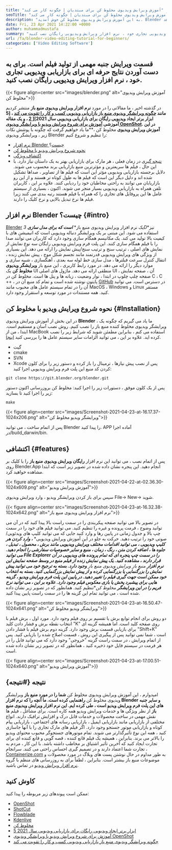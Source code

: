 ```yaml
---
title: "آموزش ویرایش ویدیوی مخلوط کن برای مبتدیان | چگونه کار می کند" 
seoTitle: "آموزش ویرایش ویدیوی مخلوط کن برای مبتدیان | چگونه کار می کند" 
description: "به این آموزش ویرایش ویدیوی مخلوط کن خوش آمدید. Blender منبع باز است ، جلوه ها ، انیمیشن ها ، فیلترها ، پیش نمایش های زنده و پشتیبانی از اضافه کردن تصاویر را ارائه می دهد." 
date: Fri, 23 Apr 2021 14:22:00 +0000
author: muhammadmustafa
summary: "بخش ویرایش جنبه مهمی از تولید فیلم است. برای به دست آوردن نتایج حرفه ای برای بازاریابی ویدیویی تجاری خود ، نرم افزار ویرایش ویدیویی رایگان نصب کنید." 
url: /fa/blender-video-editing-tutorial-for-beginners/
categories: ['Video Editing Software']
---
```


## قسمت ویرایش جنبه مهمی از تولید فیلم است. برای به دست آوردن نتایج حرفه ای برای بازاریابی ویدیویی تجاری خود ، نرم افزار ویرایش ویدیویی رایگان نصب کنید.

{{< figure align=center src="images/blender.png" alt="آموزش ویرایش ویدیوی مخلوط کن">}}

در گذشته اخیر ، ما مقالاتی را در مورد  **نرم افزار ویرایش ویدیوی منبع باز** منتشر کردیم **مانند [چگونه ویرایشگر ویدیوی منبع باز بازاریابی ویدیویی کسب و کار را تقویت می کند][1] ، [5 ابزار برتر ایجاد ویدیویی رایگان برای بازاریابی ویدیویی سال 2021][[ 2] ، و یک مقاله آموزشی [آموزش برای شروع ویرایش ویدیو با ویرایشگر ویدیوی OpenShot][3]. در این آموزش ویرایش ویدیوی**  مخلوط کن ،**ما یاد خواهیم گرفت که چگونه با پوشش نکات زیر ، ویرایشگر ویدیوی Blender را تنظیم و شروع کنیم:
  * [نرم افزار Blender چیست][4]؟
  * [نحوه شروع ویرایش ویدیو با مخلوط کن][5]
  * [اکتشاف ویژگی][6]
  * [نتیجه گیری][7]
در زمان فعلی ، هر مارک برای بازاریابی بهتر به یک داستان نیاز دارد. با این حال ، فیلم ها سریعترین و مؤثرترین منبع بازاریابی برند محسوب می شوند. دلایل برجسته بازاریابی ویدیویی مؤثر این است که فیلم ها از تصاویر ، صداها تشکیل شده اند و دلیل دیگر این است که فیلم ها به طول کوتاه تر هستند و از این رو بازاریابان می توانند به راحتی مخاطبان خود را ردیابی کنند. علاوه بر این ، کاربران تلفن همراه به بازاریابی ویدیویی بسیار منجر می شوند. اکنون ، بسیاری از سیستم عامل ها این پروفایل های تجاری را که همراه با فیلم هستند رتبه بندی می کنند زیرا فیلم ها نرخ تبدیل بالایی و نرخ کلیک را دارند.

## نرم افزار Blender چیست؟ {#intro}

[Blender][8] یک نرم افزار ویرایش ویدیوی منبع باز*  ***است که برای مدل سازی**  3D**نیز استفاده می شود. این مبتنی بر یک ویرایشگر دنباله ویدیویی است که انیمیشن های با کیفیت بالا تولید می کند. یک مکانیسم همگام سازی وجود دارد که کاربران می توانند صدا را با فیلم همگام سازی کنند. این پلت فرم ویرایش ویدیویی رایگان سه نوع نمایش از نمایش های اصلی ، ترتیب سنج و ترتیب سنج/پیش نمایش را ارائه می دهد. این بسیاری از ویژگی های ویرایش ویدیویی قدرتمند مانند تجسم شکل موج ، پیش نمایش زنده ، انتقال کنترل سرعت فیلترها ، مدل سازی خط لوله سه بعدی ، آهنگسازی ، شبیه سازی و موارد دیگر را ارائه می دهد.
در مورد رابط کاربری ، این منبع باز  **ویرایشگر ویدیوی مخلوط کن**  یک UI منطقی ارائه می دهد. ماژول های اصلی UI آن ، صفحه نمایش ، صفحه چلپ چلوپ در ابتدا ، نوار وضعیت ، زبانه ها و پنل ها است. مخلوط کن در C ، C ++ ، پایتون نوشته شده است و تمام کد منبع آن در [GitHub][9] در دسترس است. می توانید آن را در تمام سیستم عامل های محبوب مانند MacOS ، Windows و Linux مستقر کنید. همه مستندات در مورد توسعه و استقرار وجود دارد.

## نحوه شروع ویرایش ویدیو با مخلوط کن {#Installation}

در این بخش از آموزش ویرایش ویدیوی  **Blender**  ، ما یاد می گیریم که چگونه یک ویرایشگر ویدیوی مخلوط کننده منبع باز را نصب کنیم. روش نصب آسان و مستقیم است. ابتدا ، من از MacBook استفاده می کنم ، بنابراین مطمئن شوید که شرایط زیر را نصب کرده اید. علاوه بر این ، می توانید الزامات سایر سیستم عامل ها را بررسی کنید [اینجا][10].
  * گیت
  * cmake
  * SVN
  * Xcode
پس از نصب پیش نیازها ، ترمینال را باز کرده و دستور زیر را برای کلون کردن کد منبع این پلت فرم ویرایش ویدیویی اجرا کنید:
```
git clone https://git.blender.org/blender.git
```
پس از یک کلون موفق ، دستورات زیر را اجرا کنید:
مخلوط کن
بروزرسانی
اکنون دستور زیر را اجرا کنید تا بسازید:
```
make
```

{{< figure align=center src="images/Screenshot-2021-04-23-at-16.17.37-1024x206.png" alt="ویرایشگر ویدیو مخلوط کن">}}

پس از اتمام ساخت ، می توانید Blender را پیدا کنید. APP آماده اجرا در/build_darwin/bin.

## اکتشافی {#features}

پس از اتمام نصب ، می توانید این نرم افزار  **رایگان ویرایش ویدیوی منبع باز**  را با کلیک بر روی Blender.App انجام دهید. این پنجره نشان داده شده در تصویر زیر است که ابتدا مشاهده خواهید کرد.

{{< figure align=center src="images/Screenshot-2021-04-22-at-02.36.30-1024x609.png" alt="آموزش ویرایش ویدیو">}}

سپس برای باز کردن ویرایشگر ویدیو ، وارد ویرایش ویدیوی File-> New-> شوید.

{{< figure align=center src="images/Screenshot-2021-04-23-at-16.32.38-1024x642.png" alt="نرم افزار ویرایش ویدیوی منبع باز">}}

در تصویر بالا می توانید صفحه پیکربندی را در سمت راست بالا پیدا کنید که در آن می توانید وضوح ، فرمت پرونده و غیره را تنظیم کنید. می توانید فیلم های خود را در سمت چپ بالا و جدول زمانی در پایین رها و وارد کنید جایی که می توانید کلیپ های ویدئویی/صوتی خود را ترتیب دهید.
حرکت به جلو در این آموزش ویرایش ویدیویی*  ***، وارد کردن هر کلیپ ویدیویی ، می توانید اقدامات مختلف ویرایش ویدیویی مانند برش ، محصول ، تبدیل ، جلوه ها ، اضافه کردن متن ، رنگ ، زمان ، منبع و سایر خصوصیات سفارشی را انجام دهید. می توانید File Explorer را در سمت چپ پنجره ای که تمام پرونده های ویدیویی در آن قرار دارند ، مشاهده کنید. یک پیش نمایش زنده از فیلم منبع در وسط صفحه نمایش این نرم افزار** منبع باز ویرایش ویدیوی منبع باز **وجود دارد. بسته به ترجیح خود می توانید پیش نمایش را بزرگنمایی یا بزرگنمایی کرده و از پیش نمایش بزرگنمایی کنید. بسته به انتخاب خود ممکن است جهت گیری فیلم را تغییر دهید. در پایین این پلت فرم ویرایش ویدیو ، گزینه هایی برای پیشبرد پخش یا بازی معکوس فیلم وجود دارد. علاوه بر این ، می توانید نرخ فریم را در این ویرایشگر**  مخلوط کن**تنظیم کنید. همانطور که در تصویر زیر نشان داده شده است ، می توانید تمام این گزینه ها را در سمت راست پایین پیدا کنید.

{{< figure align=center src="images/Screenshot-2021-04-23-at-16.50.47-1024x641.png" alt="ویرایشگر ویدیو مخلوط کن">}}

دو روش برای انجام توابع برش یا تقسیم بر روی فیلم وجود دارد. مورد اول ، برش فیلم با انتخاب نقطه برش و فشار دادن کلید "K" روی صفحه کلید است. اما همیشه گزینه ای برای بازیابی قسمت برش وجود دارد. گزینه دوم برش فیلم با فشار دادن "Shift+K" است ، شما نمی توانید پس از پیگیری این روش ، قسمت اصلاح شده را بازیابی کنید. پس از اتمام ویرایش ، در سمت راست گزینه "خروجی" وجود دارد که می توانید فایل را در هر فرمت در سیستم فایل خود ذخیره کنید ، همانطور که در تصویر زیر نشان داده شده است.

{{< figure align=center src="images/Screenshot-2021-04-23-at-17.00.51-1024x640.png" alt="آموزش ویرایش ویدیو">}}


## نتیجه {#نتیجه}

امیدوارم ، این آموزش ویرایش ویدیوی مخلوط کن  **شما را در مورد منبع باز** ویرایشگر ویدیوی مخلوط کن **راهنمایی کرده است. ما آنچه را که نرم افزار Blender و سایر جنبه های این پلت فرم ویرایش ویدیو است ، طی کرده ایم. این نرم افزار ویرایش ویدیوی منبع باز**  از نظر ویژگی ها و خدمات ویرایش ویدیو همه کاره است. برای مشاغل ، فیلم ها نقش مهمی در ساخت محصولات و خدمات قابل درک و افزایش ترافیک دارند. انواع مختلفی از بازاریابی مانند بازاریابی ایمیل ، بازاریابی رسانه های اجتماعی ، بازاریابی پیام کوتاه و بازاریابی موتور جستجو وجود دارد. اگر فیلم های مارک تجاری را با آنها جاسازی کنید ، همه این نوع تأثیرگذارتر می شوند. تمام موتورهای جستجوگر محبوب محتوای ویدیو را بالاتر می برند. بنابراین ، همیشه یک فیلم قانع کننده ، قصه گویی و قانع کننده ای برای تجارت ایجاد کنید که آخرین تأثیر اشتیاق بر مخاطب داشته باشد. با این کار ، مردم به تجارت شما اعتماد دارند و در تصمیم گیری احساس راحتی می کنند.
سرانجام ، [Containerize.com][11] به طور مداوم در حال نوشتن پست های وبلاگ در مورد محصولات و موضوعات منبع باز بیشتر است. بنابراین ، لطفاً برای به روزرسانی های منظم با گروه [نرم افزار ویرایش ویدیو][12] در تماس باشید.

## کاوش کنید
ممکن است پیوندهای زیر مربوطه را پیدا کنید:
  * [OpenShot][13]
  * [ShotCut][14]
  * [Flowblade][15]
  * [Kdenlive][16]
  * [مخلوط کن][8]
  * [5 ابزار برتر ایجاد ویدیویی رایگان برای بازاریابی ویدیویی سال 2021][2]
  * [آموزش برای شروع ویرایش ویدیو با ویرایشگر ویدیوی OpenShot][3]
  * [چگونه ویرایشگر ویدیوی منبع باز بازاریابی ویدیویی کسب و کار را تقویت می کند][1]



 [1]: https://blog.containerize.com/video-editing-software/how-video-editing-software-improves-business-video-marketing/
 [2]: https://blog.containerize.com/video-editing-software/top-5-open-source-video-editor-software-for-video-marketing/
 [3]: https://blog.containerize.com/video-editing-software/openshot-video-editor-tutorial-for-beginners-open-source/
 [4]: #intro
 [5]: #Installation
 [6]: #features
 [7]: #Conclusion
 [8]: https://products.containerize.com/video-editing-software/blender
 [9]: https://github.com/blender/blender
 [10]: https://wiki.blender.org/wiki/Building_Blender
 [11]: https://www.containerize.com/
 [12]: https://products.containerize.com/video-editing-software
 [13]: https://products.containerize.com/video-editing-software/openshot
 [14]: https://products.containerize.com/video-editing-software/shotcut
 [15]: https://products.containerize.com/video-editing-software/flowblade
 [16]: https://products.containerize.com/video-editing-software/kdenlive
